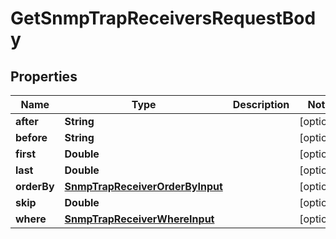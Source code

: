 

# GetSnmpTrapReceiversRequestBody


## Properties

Name | Type | Description | Notes
------------ | ------------- | ------------- | -------------
**after** | **String** |  |  [optional]
**before** | **String** |  |  [optional]
**first** | **Double** |  |  [optional]
**last** | **Double** |  |  [optional]
**orderBy** | [**SnmpTrapReceiverOrderByInput**](SnmpTrapReceiverOrderByInput.md) |  |  [optional]
**skip** | **Double** |  |  [optional]
**where** | [**SnmpTrapReceiverWhereInput**](SnmpTrapReceiverWhereInput.md) |  |  [optional]



